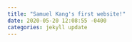 ```yaml
---
title: "Samuel Kang's first website!"
date: 2020-05-20 12:08:55 -0400
categories: jekyll update
---
```

